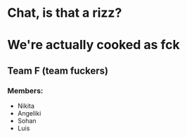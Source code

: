 # Chat, is that a rizz?
# We're actually cooked as fck
## Team F (team fuckers)
### Members:
- Nikita
- Angeliki
- Sohan
- Luis